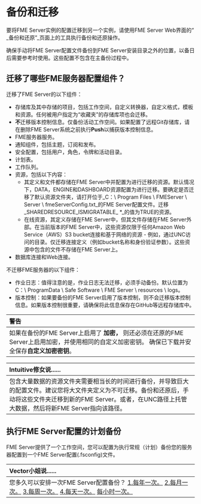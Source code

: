 # 备份和迁移

要将FME Server实例的配置迁移到另一个实例，请使用FME Server Web界面的“ _备份和还原”_页面上的工具执行备份和还原操作。

确保手动将FME Server配置文件备份到FME Server安装目录之外的位置，以备日后需要参考时使用。这些配置不包含在主备份过程中。

## 迁移了哪些FME服务器配置组件？

迁移了FME Server的以下组件：

* 存储库及其中存储的项目，包括工作空间，自定义转换器，自定义格式，模板和资源。任何被用户指定为“收藏夹”的存储库项也会迁移。
* **不**迁移版本控制信息。仅备份活动工作空间。如果配置了远程Git存储库，请在删除FME Server系统之前执行**Push**以捕获版本控制信息。
* FME服务器服务。
* 通知组件，包括主题，订阅和发布。
* 安全配置，包括用户，角色，令牌和活动目录。
* 计划表。
* 工作队列。
* 资源，包括以下内容：
  * 其定义和文件都存储在FME Server中并配置为进行迁移的资源。默认情况下，DATA，ENGINE和DASHBOARD资源配置为进行迁移。要确定是否迁移了默认资源文件夹，请打开位于_C：\ Program Files \ FMEServer \ Server \ fmeServerConfig.txt_的FME Server配置文件。迁移_SHAREDRESOURCE\_ISMIGRATABLE\_ \*_的值为TRUE的资源。
  * 在线资源，其定义存储在FME Server中，但其文件存储在FME Server外部。在当前版本的FME Server中，这些资源仅限于任何Amazon Web Service（AWS）S3 bucket连接和基于网络的资源 - 例如，通过UNC访问的目录。仅迁移连接定义（例如bucket名称和身份验证参数）。这些资源中包含的文件不存储在FME Server上。
* 数据库连接和Web连接。

不迁移FME服务器的以下组件：

* 作业日志：值得注意的是，作业日志无法迁移，必须手动备份。默认位置为C：\ ProgramData \ Safe Software \ FME Server \ resources \ logs。
* 版本控制：如果要备份的FME Server启用了版本控制，则不会迁移版本控制信息。如果版本控制很重要，请确保将此信息保存在GitHub等远程存储库中。

|  警告 |
| :--- |
|  如果在备份的FME Server上启用了 **加密，** 则还必须在还原的FME Server上启用加密，并使用相同的自定义加密密钥。 确保已下载并安全保存**自定义加密密钥**。 |

|  Intuitive修女说...... |
| :--- |
|  包含大量数据的资源文件夹需要相当长的时间进行备份，并导致巨大的配置文件。建议您将大文件夹定义为不可迁移。备份和还原后，手动将这些文件夹迁移到新的FME Server。或者，在UNC路径上托管大数据，然后将新FME Server指向该路径。 |

## 执行FME Server配置的计划备份

FME Server提供了一个工作空间，您可以配置为执行常规（计划）备份您的服务器配置到一个FME Server配置\(.fsconfig\)文件。

|  Vector小姐说...... |
| :--- |
|  您多久可以安排一次FME Server配置备份？  [1.每年一次。](http://52.73.3.37/fmedatastreaming/Manual/QAResponse2017.fmw?chapter=29&question=1&answer=1&DestDataset_TEXTLINE=C%3A%5CFMEOutput%5CQAResponse.html) [2.每月一次。](http://52.73.3.37/fmedatastreaming/Manual/QAResponse2017.fmw?chapter=29&question=1&answer=2&DestDataset_TEXTLINE=C%3A%5CFMEOutput%5CQAResponse.html) [3.每周一次。](http://52.73.3.37/fmedatastreaming/Manual/QAResponse2017.fmw?chapter=29&question=1&answer=3&DestDataset_TEXTLINE=C%3A%5CFMEOutput%5CQAResponse.html) [4.每天一次。](http://52.73.3.37/fmedatastreaming/Manual/QAResponse2017.fmw?chapter=29&question=1&answer=4&DestDataset_TEXTLINE=C%3A%5CFMEOutput%5CQAResponse.html) [每小时一次。](http://52.73.3.37/fmedatastreaming/Manual/QAResponse2017.fmw?chapter=29&question=1&answer=5&DestDataset_TEXTLINE=C%3A%5CFMEOutput%5CQAResponse.html) |

